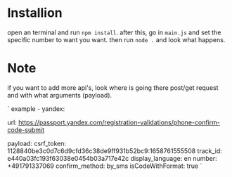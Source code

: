# Installion
open an terminal and run `npm install`. after this, go in `main.js` and set the specific number to want you want. then run `node .` and look what happens.

# Note
if you want to add more api's, look where is going there post/get request and with what arguments (payload).

`
example - yandex:

url: 
https://passport.yandex.com/registration-validations/phone-confirm-code-submit

payload:
csrf_token: 1128840be3c0d7c6d9cfd36c38de9ff931b52bc9:1658761555508
track_id: e440a03fc193f63038e0454b03a717e42c
display_language: en
number: +491791337069
confirm_method: by_sms
isCodeWithFormat: true
`
